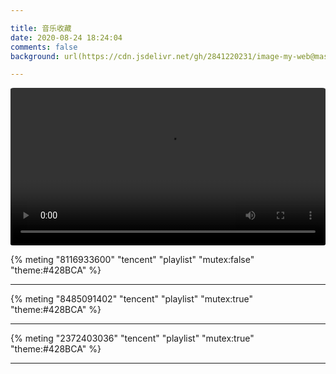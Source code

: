 ```yaml
---

title: 音乐收藏
date: 2020-08-24 18:24:04
comments: false
background: url(https://cdn.jsdelivr.net/gh/2841220231/image-my-web@master/背景/wallhaven-9mk5k8.jpg)

---
```




<video playsinline="" controls="" preload="metadata" src="https://video-direct-link.vercel.app/bili.mp4?aid=759894769&bvid=BV1B64y1q7Cw&cid=393454463" style="display: block; width: 100%;border-radius:1%;"></video>




{% meting  "8116933600" "tencent" "playlist" "mutex:false" "theme:#428BCA" %}

---

{% meting  "8485091402" "tencent" "playlist" "mutex:true" "theme:#428BCA" %}

---

{% meting  "2372403036" "tencent" "playlist" "mutex:true" "theme:#428BCA" %}

---
